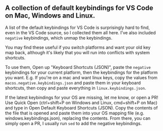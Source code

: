 ## A collection of default keybindings for VS Code on Mac, Windows and Linux. 

A list of the default keybindings for VS Code is surprisingly hard to find, even in the VS Code source, so I collected them all here. I've also included `negative` keybindings, which unmap the keybindings.


You may find these useful if you switch platforms and want your old key map back, although it's likely that you will run into conflicts with system shortcuts. 

To use them, Open up "Keyboard Shortcuts (JSON)", paste the `negative` keybindings for your current platform, then the keybindings for the platform you want. E.g. If you're on a mac and want linux keys, copy the values from `macos.negative.keybindings.json` and paste them in your keyboard shortcuts, then copy and paste everything in `linux.keybindings.json`. 


If the latest keybindings for your OS are missing, let me know, or open a PR!  
Use Quick Open (ctrl+shift+P on Windows and Linux, cmd+shift+P on Mac) and type in Open Default Keyboard Shortcuts (JSON).
Copy the contents of the file that is opened and paste them into your OS mapping file (e.g. windows.keybindings.json), replacing the contents. From there, you can simply open a PR, I usually run `sed` to add the negative keybindings.

